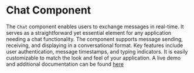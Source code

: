 # Chat Component

The `Chat` component enables users to exchange messages in real-time. It serves as a straightforward yet essential element for any application needing a chat functionality. The component supports message sending, receiving, and displaying in a conversational format. Key features include user authentication, message timestamps, and typing indicators. It is easily customizable to match the look and feel of your application. A live demo and additional documentation can be found [here](https://telaclaims.github.io/chat)
